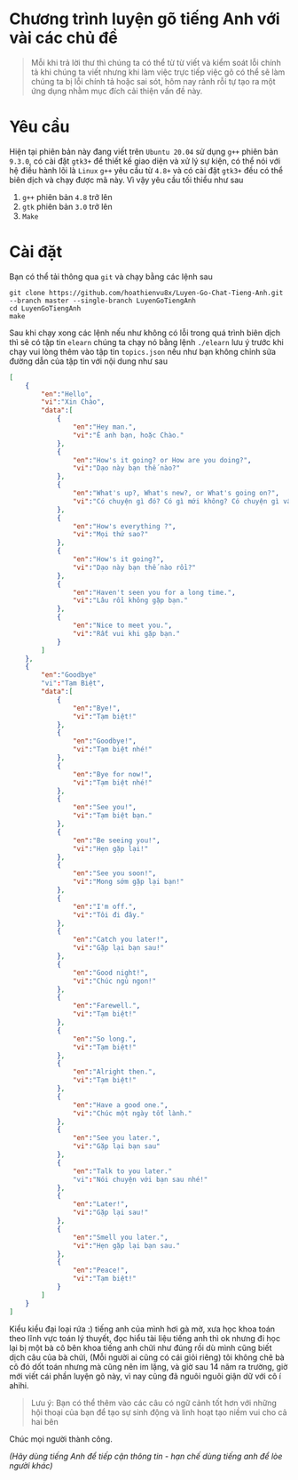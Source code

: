 # Chương trình luyện gõ tiếng Anh với vài các chủ đề

> Mỗi khi trả lời thư thì chúng ta có thể từ từ viết và
kiểm soát lỗi chính tả khi chúng ta viết nhưng khi làm việc
trực tiếp việc gõ có thể sẽ làm chúng ta bị lỗi chính tả
hoặc sai sót, hôm nay rảnh rỗi tự tạo ra một ứng dụng nhằm
mục đích cải thiện vấn đề này.

# Yêu cầu

Hiện tại phiên bản này đang viết trên `Ubuntu 20.04` sử dụng
`g++` phiên bản `9.3.0`, có cài đặt `gtk3+` để thiết kế giao
diện và xử lý sự kiện, có thể nói với hệ điều hành lõi là `Linux`
`g++` yêu cầu từ `4.8+` và có cài đặt `gtk3+` đều có thể biên dịch
và chạy được mã này. Vì vậy yêu cầu tối thiểu như sau

1. `g++` phiên bản `4.8` trở lên
2. `gtk` phiên bản `3.0` trở lên
3. `Make`

# Cài đặt

Bạn có thể tải thông qua `git` và chạy bằng các lệnh sau

```
git clone https://github.com/hoathienvu8x/Luyen-Go-Chat-Tieng-Anh.git --branch master --single-branch LuyenGoTiengAnh
cd LuyenGoTiengAnh
make
```

Sau khi chạy xong các lệnh nếu như không có lỗi trong quá trình biên dịch thì
sẽ có tập tin `elearn` chúng ta chạy nó bằng lệnh `./elearn` lưu ý trước khi chạy
vui lòng thêm vào tập tin `topics.json` nếu như bạn không chỉnh sửa đường dẫn
của tập tin với nội dung như sau

```JSON
[
    {
        "en":"Hello",
        "vi":"Xin Chào",
        "data":[
            {
                "en":"Hey man.",
                "vi":"Ê anh bạn, hoặc Chào."
            },
            {
                "en":"How's it going? or How are you doing?",
                "vi":"Dạo này bạn thế nào?"
            },
            {
                "en":"What's up?, What's new?, or What's going on?",
                "vi":"Có chuyện gì đó? Có gì mới không? Có chuyện gì vậy ạ?"
            },
            {
                "en":"How's everything ?",
                "vi":"Mọi thứ sao?"
            },
            {
                "en":"How's it going?",
                "vi":"Dạo này bạn thế nào rồi?"
            },
            {
                "en":"Haven't seen you for a long time.",
                "vi":"Lâu rồi không gặp bạn."
            },
            {
                "en":"Nice to meet you.",
                "vi":"Rất vui khi gặp bạn."
            }
        ]
    },
    {
        "en":"Goodbye"
        "vi":"Tạm Biệt",
        "data":[
            {
                "en":"Bye!",
                "vi":"Tạm biệt!"
            },
            {
                "en":"Goodbye!",
                "vi":"Tạm biệt nhé!"
            },
            {
                "en":"Bye for now!",
                "vi":"Tạm biệt nhé!"
            },
            {
                "en":"See you!",
                "vi":"Tạm biệt bạn."
            },
            {
                "en":"Be seeing you!",
                "vi":"Hẹn gặp lại!"
            },
            {
                "en":"See you soon!",
                "vi":"Mong sớm gặp lại bạn!"
            },
            {
                "en":"I'm off.",
                "vi":"Tôi đi đây."
            },
            {
                "en":"Catch you later!",
                "vi":"Gặp lại bạn sau!"
            },
            {
                "en":"Good night!",
                "vi":"Chúc ngủ ngon!"
            },
            {
                "en":"Farewell.",
                "vi":"Tạm biệt!"
            },
            {
                "en":"So long.",
                "vi":"Tạm biệt!"
            },
            {
                "en":"Alright then.",
                "vi":"Tạm biệt!"
            },
            {
                "en":"Have a good one.",
                "vi":"Chúc một ngày tốt lành."
            },
            {
                "en":"See you later.",
                "vi":"Gặp lại bạn sau"
            },
            {
                "en":"Talk to you later."
                "vi":"Nói chuyện với bạn sau nhé!"
            },
            {
                "en":"Later!",
                "vi":"Gặp lại sau!"
            },
            {
                "en":"Smell you later.",
                "vi":"Hẹn gặp lại bạn sau."
            },
            {
                "en":"Peace!",
                "vi":"Tạm biệt!"
            }
        ]
    }
]
```

Kiểu kiểu đại loại rứa :) tiếng anh của mình hơi gà mờ, xưa học khoa toán
theo lĩnh vực toán lý thuyết, đọc hiểu tài liệu tiếng anh thì ok nhưng đi học
lại bị một bà cô bên khoa tiếng anh chửi như đúng rồi dù mình cũng biết dịch
câu của bà chửi, (Mỗi người ai cũng có cái giỏi riêng) tôi không chê bà cô đó
dốt toán nhưng mà cũng nên im lặng, và giờ sau 14 năm ra trường, giờ mới viết
cái phần luyện gõ này, vì nay cũng đã nguôi nguôi giận dữ với cô í ahihi.

> Lưu ý: Bạn có thể thêm vào các câu có ngữ cảnh tốt hơn với những hội thoại
của bạn để tạo sự sinh động và linh hoạt tạo niềm vui cho cả hai bên

Chúc mọi người thành công.

_(Hãy dùng tiếng Anh để tiếp cận thông tin - hạn chế dùng tiếng anh để lòe người khác)_
